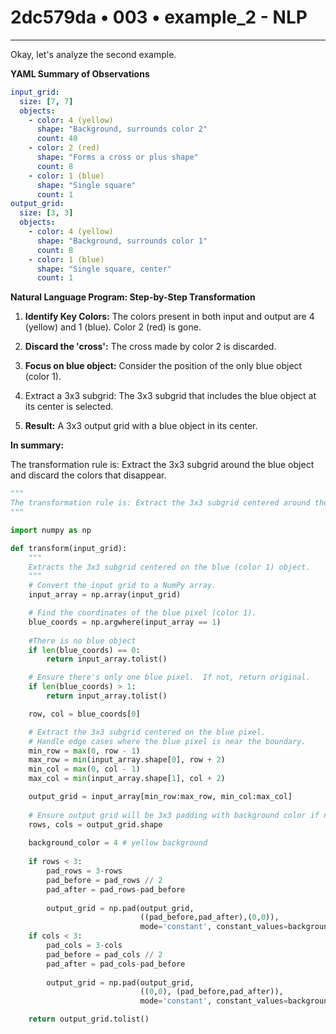 # 2dc579da • 003 • example_2 - NLP

---
Okay, let's analyze the second example.

**YAML Summary of Observations**

```yaml
input_grid:
  size: [7, 7]
  objects:
    - color: 4 (yellow)
      shape: "Background, surrounds color 2"
      count: 40
    - color: 2 (red)
      shape: "Forms a cross or plus shape"
      count: 8
    - color: 1 (blue)
      shape: "Single square"
      count: 1
output_grid:
  size: [3, 3]
  objects:
    - color: 4 (yellow)
      shape: "Background, surrounds color 1"
      count: 8
    - color: 1 (blue)
      shape: "Single square, center"
      count: 1
```

**Natural Language Program: Step-by-Step Transformation**

1.  **Identify Key Colors:** The colors present in both input and output are 4 (yellow) and 1 (blue). Color 2 (red) is gone.

2. **Discard the 'cross':** The cross made by color 2 is discarded.

3.  **Focus on blue object:** Consider the position of the only blue object (color 1).

4. Extract a 3x3 subgrid: The 3x3 subgrid that includes the blue object at its center is selected.

5. **Result:** A 3x3 output grid with a blue object in its center.

**In summary:**

The transformation rule is: Extract the 3x3 subgrid around the blue object and discard the colors that disappear.

```python
"""
The transformation rule is: Extract the 3x3 subgrid centered around the blue object.
"""

import numpy as np

def transform(input_grid):
    """
    Extracts the 3x3 subgrid centered on the blue (color 1) object.
    """
    # Convert the input grid to a NumPy array.
    input_array = np.array(input_grid)

    # Find the coordinates of the blue pixel (color 1).
    blue_coords = np.argwhere(input_array == 1)
    
    #There is no blue object
    if len(blue_coords) == 0:
        return input_array.tolist()

    # Ensure there's only one blue pixel.  If not, return original.
    if len(blue_coords) > 1:
        return input_array.tolist()

    row, col = blue_coords[0]

    # Extract the 3x3 subgrid centered on the blue pixel.
    # Handle edge cases where the blue pixel is near the boundary.
    min_row = max(0, row - 1)
    max_row = min(input_array.shape[0], row + 2)
    min_col = max(0, col - 1)
    max_col = min(input_array.shape[1], col + 2)

    output_grid = input_array[min_row:max_row, min_col:max_col]
    
    # Ensure output grid will be 3x3 padding with background color if needed
    rows, cols = output_grid.shape
    
    background_color = 4 # yellow background
    
    if rows < 3:
        pad_rows = 3-rows
        pad_before = pad_rows // 2
        pad_after = pad_rows-pad_before
        
        output_grid = np.pad(output_grid, 
                             ((pad_before,pad_after),(0,0)),
                             mode='constant', constant_values=background_color)
    if cols < 3:
        pad_cols = 3-cols
        pad_before = pad_cols // 2
        pad_after = pad_cols-pad_before
        
        output_grid = np.pad(output_grid, 
                             ((0,0), (pad_before,pad_after)),
                             mode='constant', constant_values=background_color)

    return output_grid.tolist()
```

